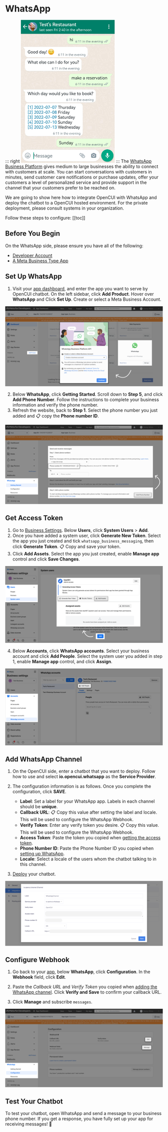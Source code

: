 # WhatsApp
::: right
![test](/images/channelConfig/whatsapp/test.png)
:::
The [WhatsApp Business Platform](https://developers.facebook.com/docs/whatsapp) gives medium to large businesses the ability to connect with customers at scale. You can start conversations with customers in minutes, send customer care notifications or purchase updates, offer your customers a level of personalized service and provide support in the channel that your customers prefer to be reached on.

We are going to show here how to integrate OpenCUI with WhatsApp and deploy the chatbot to a OpenCUI hosted environment. For the private deployment, please consult systems in your organization.

Follow these steps to configure:
[[toc]]

## Before You Begin
On the WhatsApp side, please ensure you have all of the following:
- [Developer Account](https://developers.facebook.com/)
- [A Meta Business Type App](https://developers.facebook.com/docs/development/create-an-app/)

## Set Up WhatsApp
1. Visit your [app dashboard](https://developers.facebook.com/apps), and enter the app you want to serve by OpenCUI chatbot. On the left sidebar, click **Add Product**. Hover over **WhatsApp** and Click **Set Up**. Create or select a Meta Business Account.

![add messenger](/images/channelConfig/whatsapp/add-whatsapp.png)

2. Below **WhatsApp**, click **Getting Started**. Scroll down to **Step 5**, and click **Add Phone Number**. Follow the instructions to complete your business information and verify the phone number.
3. Refresh the website, back to **Step 1**. Select the phone number you just added and :clipboard: copy the **Phone number ID**.

![add phone number](/images/channelConfig/whatsapp/add-phone-number.png)

## Get Access Token
1. Go to [Business Settings](https://business.facebook.com/settings). Below **Users**, click **System Users** > **Add**.
2. Once you have added a system user, click **Generate New Token**. Select the app you just created and tick `whatsapp_business_messaging`, then click **Generate Token**. :clipboard: Copy and save your token.
3. Click **Add Assets**. Select the app you just created, enable **Manage app** control and click **Save Changes**.

![add system user](/images/channelConfig/whatsapp/add-system-user.png)

4. Below **Accounts**, click **WhatsApp accounts**. Select your business account and click **Add People**. Select the system user you added in step 1, enable **Manage app** control, and click **Assign**.

![add people](/images/channelConfig/whatsapp/add-people.png)


## Add WhatsApp Channel

1. On the OpenCUI side, enter a chatbot that you want to deploy. Follow how to use and select **io.opencui.whatsapp** as the **Service Provider**.

2. The configuration information is as follows. Once you complete the configuration, click **SAVE**.
   
   - **Label**: Set a label for your WhatsApp app. Labels in each channel should be **unique**.
   - **Callback URL**: :clipboard: Copy this value after setting the label and locale. This will be used to configure the WhatsApp Webhook.
   - **Verify Token**: Enter any verify token you desire. :clipboard: Copy this value. This will be used to configure the WhatsApp Webhook.
   - **Access Token**: Paste the token you copied when [getting the access token](#get-access-token).
   - **Phone Number ID**: Paste the Phone Number ID you copied when [setting up WhatsApp](#set-up-whatsapp).
   - **Locale**: Select a locale of the users whom the chatbot talking to in this channel.

3. [Deploy](../platform/deployment.md) your chatbot.

![add channel](/images/channelConfig/whatsapp/add-channel.png)

## Configure Webhook

1. Go back to your [app](https://developers.facebook.com/apps), below **WhatsApp**, click **Configuration**. In the **Webhook** field, click **Edit**.

2. Paste the *Callback URL* and *Verify Token* you copied when [adding the WhatsApp channel](#add-whatsapp-channel). Click **Verify and Save** to confirm your callback URL.

3. Click **Manage** and subscribe `messages`.

![config webhook](/images/channelConfig/whatsapp/config-webhook.png)

## Test Your Chatbot

To test your chatbot, open WhatsApp and send a message to your business phone number. If you get a response, you have fully set up your app for receiving messages! :tada:
